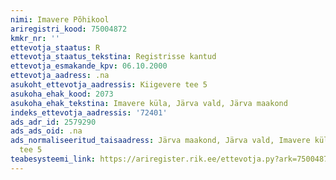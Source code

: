 ```yaml
---
nimi: Imavere Põhikool
ariregistri_kood: 75004872
kmkr_nr: ''
ettevotja_staatus: R
ettevotja_staatus_tekstina: Registrisse kantud
ettevotja_esmakande_kpv: 06.10.2000
ettevotja_aadress: .na
asukoht_ettevotja_aadressis: Kiigevere tee 5
asukoha_ehak_kood: 2073
asukoha_ehak_tekstina: Imavere küla, Järva vald, Järva maakond
indeks_ettevotja_aadressis: '72401'
ads_adr_id: 2579290
ads_ads_oid: .na
ads_normaliseeritud_taisaadress: Järva maakond, Järva vald, Imavere küla, Kiigevere
  tee 5
teabesysteemi_link: https://ariregister.rik.ee/ettevotja.py?ark=75004872&ref=rekvisiidid
---
```

